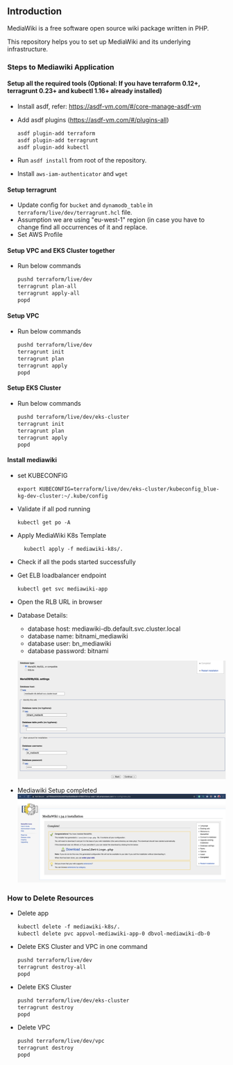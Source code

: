 ## Introduction
MediaWiki is a free software open source wiki package written in PHP.

This repository helps you to set up MediaWiki and its underlying infrastructure.

### Steps to Mediawiki Application
#### Setup all the required tools (Optional: If you have terraform 0.12+, terragrunt 0.23+ and kubectl 1.16+ already installed)
* Install asdf, refer: https://asdf-vm.com/#/core-manage-asdf-vm
* Add asdf plugins (https://asdf-vm.com/#/plugins-all)
    ```
    asdf plugin-add terraform
    asdf plugin-add terragrunt
    asdf plugin-add kubectl
    ```

* Run `asdf install` from root of the repository.
* Install `aws-iam-authenticator` and `wget`

#### Setup terragrunt
* Update config for `bucket` and `dynamodb_table` in `terraform/live/dev/terragrunt.hcl` file.
* Assumption we are using "eu-west-1" region (in case you have to change find all occurrences of it and replace.
* Set AWS Profile
#### Setup VPC and EKS Cluster together

  * Run below commands
      ```
      pushd terraform/live/dev
      terragrunt plan-all
      terragrunt apply-all
      popd
      ```
    
#### Setup VPC
   * Run below commands
     ```
     pushd terraform/live/dev
     terragrunt init
     terragrunt plan
     terragrunt apply
     popd
     ```
      
#### Setup EKS Cluster
  * Run below commands
    ```
    pushd terraform/live/dev/eks-cluster
    terragrunt init
    terragrunt plan
    terragrunt apply
    popd
    ```

#### Install mediawiki
  * set KUBECONFIG
    ```
    export KUBECONFIG=terraform/live/dev/eks-cluster/kubeconfig_blue-kg-dev-cluster:~/.kube/config
    ```
  * Validate if all pod running
    ```
    kubectl get po -A
    ```
  * Apply MediaWiki K8s Template
    ```
      kubectl apply -f mediawiki-k8s/.
    ```
  * Check if all the pods started successfully
  * Get ELB loadbalancer endpoint
    ```
    kubectl get svc mediawiki-app
    ```
  * Open the RLB URL in browser
  * Database Details:
    - database host: mediawiki-db.default.svc.cluster.local
    - database name: bitnami_mediawiki
    - database user: bn_mediawiki
    - database password: bitnami
    
    ![Database Configuration](database-setup.png)
    
  * Mediawiki Setup completed
  ![Setup Completed](mediawiki-setup.png)
  


### How to Delete Resources
  * Delete app
    ```
    kubectl delete -f mediawiki-k8s/.
    kubectl delete pvc appvol-mediawiki-app-0 dbvol-mediawiki-db-0
    ```
    
  * Delete EKS Cluster and VPC in one command
    ```
    pushd terraform/live/dev
    terragrunt destroy-all
    popd
    ```
    
  * Delete EKS Cluster
    ```
    pushd terraform/live/dev/eks-cluster
    terragrunt destroy
    popd
    ```
  * Delete VPC 
    ```
    pushd terraform/live/dev/vpc
    terragrunt destroy
    popd
    ```
